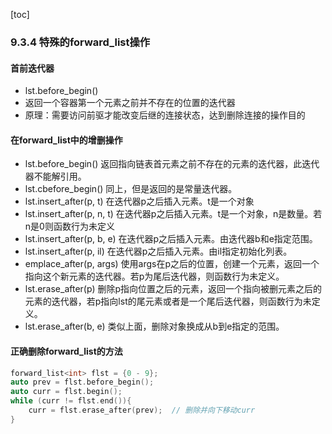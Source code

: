 [toc]

### 9.3.4 特殊的forward_list操作

#### 首前迭代器

* lst.before_begin()
* 返回一个容器第一个元素之前并不存在的位置的迭代器
* 原理：需要访问前驱才能改变后继的连接状态，达到删除连接的操作目的

#### 在forward_list中的增删操作

* lst.before_begin()	返回指向链表首元素之前不存在的元素的迭代器，此迭代器不能解引用。
* lst.cbefore_begin()	同上，但是返回的是常量迭代器。
* lst.insert_after(p, t)	在迭代器p之后插入元素。t是一个对象
* lst.insert_after(p, n, t)	在迭代器p之后插入元素。t是一个对象，n是数量。若n是0则函数行为未定义
* lst.insert_after(p, b, e)	在迭代器p之后插入元素。由迭代器b和e指定范围。
* lst.insert_after(p, il)	在迭代器p之后插入元素。由il指定初始化列表。
* emplace_after(p, args)	使用args在p之后的位置，创建一个元素，返回一个指向这个新元素的迭代器。若p为尾后迭代器，则函数行为未定义。
* lst.erase_after(p)	删除p指向位置之后的元素，返回一个指向被删元素之后的元素的迭代器，若p指向lst的尾元素或者是一个尾后迭代器，则函数行为未定义。
* lst.erase_after(b, e)	类似上面，删除对象换成从b到e指定的范围。

#### 正确删除forward_list的方法

```C++
forward_list<int> flst = {0 - 9};
auto prev = flst.before_begin();
auto curr = flst.begin();
while (curr != flst.end()){
    curr = flst.erase_after(prev);	// 删除并向下移动curr
}
```

